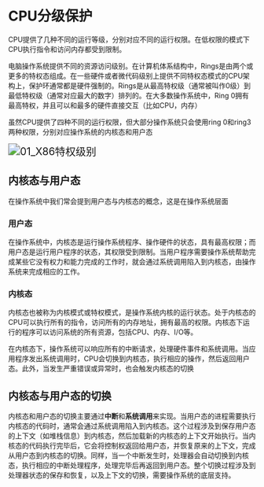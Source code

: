 # CPU分级保护

CPU提供了几种不同的运行等级，分别对应不同的运行权限。在低权限的模式下CPU执行指令和访问内存都受到限制。

电脑操作系统提供不同的资源访问级别。在计算机体系结构中，Rings是由两个或更多的特权态组成。在一些硬件或者微代码级别上提供不同特权态模式的CPU架构上，保护环通常都是硬件强制的。Rings是从最高特权级（通常被叫作0级）到最低特权级（通常对应最大的数字）排列的。在大多数操作系统中，Ring 0拥有最高特权，并且可以和最多的硬件直接交互（比如CPU，内存）

虽然CPU提供了四种不同的运行权限，但大部分操作系统只会使用ring 0和ring3两种权限，分别对应操作系统的内核态和用户态

<img src=".\img\01_X86特权级别.png" alt="01_X86特权级别" style="zoom: 150%;" />

## 内核态与用户态

在操作系统中我们常会提到用户态与内核态的概念，这是在操作系统层面

### 用户态

在操作系统中，内核态是运行操作系统程序、操作硬件的状态，具有最高权限；而用户态是运行用户程序的状态，其权限受到限制。当用户程序需要操作系统帮助完成某些它没有权力和能力完成的工作时，就会通过系统调用陷入到内核态，由操作系统来完成相应的工作。

### 内核态

内核态也被称为内核模式或特权模式，是操作系统内核的运行状态。处于内核态的CPU可以执行所有的指令，访问所有的内存地址，拥有最高的权限。内核态下运行的程序可以访问系统的所有资源，包括CPU、内存、I/O等。

在内核态下，操作系统可以响应所有的中断请求，处理硬件事件和系统调用。当应用程序发出系统调用时，CPU会切换到内核态，执行相应的操作，然后返回用户态。此外，当发生严重错误或异常时，也会触发内核态的切换

## 内核态与用户态的切换

内核态和用户态的切换主要通过**中断**和**系统调用**来实现。当用户态的进程需要执行内核态的代码时，通常会通过系统调用陷入到内核态。这个过程涉及到保存用户态的上下文（如堆栈信息）到内核态，然后加载新的内核态的上下文开始执行。当内核态的代码执行完毕后，它会将控制权返回给用户态，并恢复原来的上下文，完成从用户态到内核态的切换。同样，当一个中断发生时，处理器会自动切换到内核态，执行相应的中断处理程序，处理完毕后再返回到用户态。整个切换过程涉及到处理器状态的保存和恢复，以及上下文的切换，需要操作系统的底层支持。

